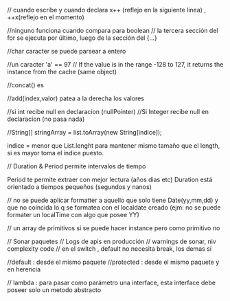 

// cuando escribe y cuando declara
 x++ (reflejo en la siguiente linea) , 
 ++x(reflejo en el momento)

//ninguno funciona cuando compara para boolean
// la tercera sección del for se ejecuta por último, luego de la sección del {...}

//char caracter se puede parsear a entero

//un caracter
'a' == 97
//
If the value is in the range -128 to 127, it returns the instance from the cache (same object)

//concat() es 

//add(index,valor)
patea a la derecha los valores

//si int recibe null en declaracion (nullPointer)
//Si Integer recibe null en declaracion (no pasa nada)

//String[] stringArray = list.toArray(new String[indice]);

indice = menor que List.lenght para mantener mismo tamaño que el length, si es mayor toma el indice puesto.

// Duration & Period
permite intervalos de tiempo

Period te permite extraer con mejor lectura (años dias etc)
Duration está orientado a tiempos pequeños (segundos y nanos)

// no se puede aplicar formatter a aquello que solo tiene Date(yy,mm,dd) y que no coincida lo q se formatea con el localdate creado (ejm: no se puede formater un localTime con algo que posee YY)

// un array de primitivos si se puede hacer instance pero como primitivo no


// Sonar paquetes
// Logs de apis en producción
// warnings de sonar, niv complexity code
// en el switch , default no necesita break, los demas sí

//default : desde el mismo paquete
//protected : desde el mismo paquete y en herencia

// lambda : para pasar como parámetro una interface, esta interface debe poseer solo un metodo abstracto



